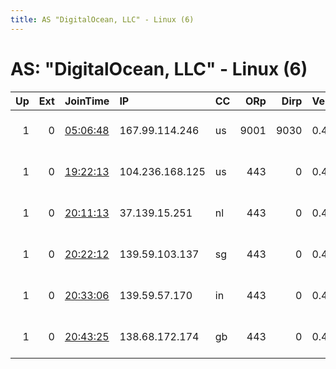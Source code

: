 ```yaml
---
title: AS "DigitalOcean, LLC" - Linux (6)
---
```


# AS: "DigitalOcean, LLC" - Linux (6)

|   Up |   Ext | JoinTime                                                                                            | IP              | CC   |   ORp |   Dirp | Version   | Contact                   | Nickname         |   eFamMembers |
|-----:|------:|:----------------------------------------------------------------------------------------------------|:----------------|:-----|------:|-------:|:----------|:--------------------------|:-----------------|--------------:|
|    1 |     0 | [05:06:48](https://metrics.torproject.org/rs.html#details/4559ED20234C76ACDD4E8CCEF059E957FED1DB9B) | 167.99.114.246  | us   |  9001 |   9030 | 0.4.5.8   | nothing at gmail dot com  | serrinirockss    |             1 |
|    1 |     0 | [19:22:13](https://metrics.torproject.org/rs.html#details/E58F54184935689AC7BFD983FB887AFE2D443B4D) | 104.236.168.125 | us   |   443 |      0 | 0.4.5.7   | gapcoin.club - gapcoin-co | gapcoinclub0obfs |             1 |
|    1 |     0 | [20:11:13](https://metrics.torproject.org/rs.html#details/D45F4849375448593C96714C04E4DECB5CEA4AF6) | 37.139.15.251   | nl   |   443 |      0 | 0.4.5.7   | gapcoin.club - gapcoin-co | gapcoinclub1obfs |             1 |
|    1 |     0 | [20:22:12](https://metrics.torproject.org/rs.html#details/88DD931616BD2459E5243390A2CD5BF5E10F6F88) | 139.59.103.137  | sg   |   443 |      0 | 0.4.5.7   | gapcoin.club - gapcoin-co | gapcoinclub2obfs |             1 |
|    1 |     0 | [20:33:06](https://metrics.torproject.org/rs.html#details/E1057ADD52BD02E503A540A3ABBA89DD2C9A6DD4) | 139.59.57.170   | in   |   443 |      0 | 0.4.5.7   | gapcoin.club - gapcoin-co | gapcoinclub3obfs |             1 |
|    1 |     0 | [20:43:25](https://metrics.torproject.org/rs.html#details/A370313361F05FABE3633E81B18CB8C321136551) | 138.68.172.174  | gb   |   443 |      0 | 0.4.5.7   | gapcoin.club - gapcoin-co | gapcoinclub4obfs |             1 |
